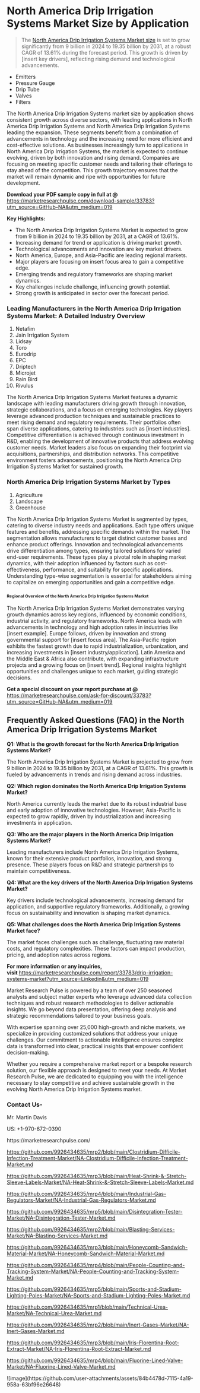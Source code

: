 <h1>North America Drip Irrigation Systems Market&nbsp;Size by Application</h1><blockquote><p>The <a href="https://marketresearchpulse.com/download-sample/33783?utm_source=GitHub-NA&amp;utm_medium=019">North America Drip Irrigation Systems Market size</a> is set to grow significantly from 9 billion in 2024 to 19.35 billion by 2031, at a robust CAGR of 13.61% during the forecast period. This growth is driven by [insert key drivers], reflecting rising demand and technological advancements.</p></blockquote><ul><li>Emitters <li> Pressure Gauge <li> Drip Tube <li> Valves <li> Filters</li></ul><p>The North America Drip Irrigation Systems market size by application shows consistent growth across diverse sectors, with leading applications in North America Drip Irrigation Systems and North America Drip Irrigation Systems leading the expansion. These segments benefit from a combination of advancements in technology and the increasing need for more efficient and cost-effective solutions. As businesses increasingly turn to applications in North America Drip Irrigation Systems, the market is expected to continue evolving, driven by both innovation and rising demand. Companies are focusing on meeting specific customer needs and tailoring their offerings to stay ahead of the competition. This growth trajectory ensures that the market will remain dynamic and ripe with opportunities for future development.</p><p><strong>Download your PDF sample copy in full at @ </strong><a href="https://marketresearchpulse.com/download-sample/33783?utm_source=GitHub-NA&amp;utm_medium=019">https://marketresearchpulse.com/download-sample/33783?utm_source=GitHub-NA&amp;utm_medium=019</a></p><p><strong>Key Highlights: </strong></p><ul><li>The North America Drip Irrigation Systems Market is expected to grow from 9 billion in 2024 to 19.35 billion by 2031, at a CAGR of 13.61%.</li><li>Increasing demand for trend or application is driving market growth.</li><li>Technological advancements and innovation are key market drivers.</li><li>North America, Europe, and Asia-Pacific are leading regional markets.</li><li>Major players are focusing on insert focus area to gain a competitive edge.</li><li>Emerging trends and regulatory frameworks are shaping market dynamics.</li><li>Key challenges include challenge, influencing growth potential.</li><li>Strong growth is anticipated in sector over the forecast period.</li></ul><h3>Leading Manufacturers in the North America Drip Irrigation Systems Market: A Detailed Industry Overview</h3><ol><li>Netafim</li><li>Jain Irrigation System</li><li>Lidsay</li><li>Toro</li><li>Eurodrip</li><li>EPC</li><li>Driptech</li><li>Microjet</li><li>Rain Bird</li><li>Rivulus</li></ol><div class="flex max-w-full flex-col flex-grow"><div class="min-h-8 text-message flex w-full flex-col items-end gap-2 whitespace-normal break-words [.text-message+&amp;]:mt-5" dir="auto" data-message-author-role="assistant" data-message-id="fd8432e4-4910-450d-b182-61b7bfb0a01f" data-message-model-slug="gpt-4o"><div class="flex w-full flex-col gap-1 empty:hidden first:pt-[3px]"><div class="markdown prose w-full break-words dark:prose-invert light"><p>The North America Drip Irrigation Systems Market features a dynamic landscape with leading manufacturers driving growth through innovation, strategic collaborations, and a focus on emerging technologies. Key players leverage advanced production techniques and sustainable practices to meet rising demand and regulatory requirements. Their portfolios often span diverse applications, catering to industries such as [insert industries]. Competitive differentiation is achieved through continuous investment in R&amp;D, enabling the development of innovative products that address evolving customer needs. Market leaders also focus on expanding their footprint via acquisitions, partnerships, and distribution networks. This competitive environment fosters advancements, positioning the North America Drip Irrigation Systems Market for sustained growth.</p></div></div></div></div><h3>North America Drip Irrigation Systems Market by Types</h3><ol><li>Agriculture <li> Landscape <li> Greenhouse</li></ol><div class="flex max-w-full flex-col flex-grow"><div class="min-h-8 text-message flex w-full flex-col items-end gap-2 whitespace-normal break-words [.text-message+&amp;]:mt-5" dir="auto" data-message-author-role="assistant" data-message-id="084470be-0bb7-4664-bddf-5156b4f41249" data-message-model-slug="gpt-4o-mini"><div class="flex w-full flex-col gap-1 empty:hidden first:pt-[3px]"><div class="markdown prose w-full break-words dark:prose-invert light"><p>The North America Drip Irrigation Systems Market is segmented by types, catering to diverse industry needs and applications. Each type offers unique features and benefits, addressing specific demands within the market. The segmentation allows manufacturers to target distinct customer bases and enhance product offerings. Innovation and technological advancements drive differentiation among types, ensuring tailored solutions for varied end-user requirements. These types play a pivotal role in shaping market dynamics, with their adoption influenced by factors such as cost-effectiveness, performance, and suitability for specific applications. Understanding type-wise segmentation is essential for stakeholders aiming to capitalize on emerging opportunities and gain a competitive edge.</p></div></div></div></div><h3><span style="font-size: 11px;">Regional Overview of the North America Drip Irrigation Systems Market</span></h3><div class="flex max-w-full flex-col flex-grow"><div class="min-h-8 text-message flex w-full flex-col items-end gap-2 whitespace-normal break-words [.text-message+&amp;]:mt-5" dir="auto" data-message-author-role="assistant" data-message-id="e9038762-ce64-4e30-91c9-9bd413514231" data-message-model-slug="gpt-4o-mini"><div class="flex w-full flex-col gap-1 empty:hidden first:pt-[3px]"><div class="markdown prose w-full break-words dark:prose-invert light"><p>The North America Drip Irrigation Systems Market demonstrates varying growth dynamics across key regions, influenced by economic conditions, industrial activity, and regulatory frameworks. North America leads with advancements in technology and high adoption rates in industries like [insert example]. Europe follows, driven by innovation and strong governmental support for [insert focus area]. The Asia-Pacific region exhibits the fastest growth due to rapid industrialization, urbanization, and increasing investments in [insert industry/application]. Latin America and the Middle East &amp; Africa also contribute, with expanding infrastructure projects and a growing focus on [insert trend]. Regional insights highlight opportunities and challenges unique to each market, guiding strategic decisions.</p></div></div></div></div><p><strong>Get a special discount on your report purchase at @ </strong><a href="https://marketresearchpulse.com/ask-for-discount/33783?utm_source=GitHub-NA&amp;utm_medium=019">https://marketresearchpulse.com/ask-for-discount/33783?utm_source=GitHub-NA&amp;utm_medium=019</a></p><h2>Frequently Asked Questions (FAQ) in the North America Drip Irrigation Systems Market</h2><p><strong>Q1: What is the growth forecast for the North America Drip Irrigation Systems Market?</strong></p><p>The North America Drip Irrigation Systems Market is projected to grow from 9 billion in 2024 to 19.35 billion by 2031, at a CAGR of 13.61%. This growth is fueled by advancements in trends and rising demand across industries.</p><p><strong>Q2: Which region dominates the North America Drip Irrigation Systems Market?</strong></p><p>North America currently leads the market due to its robust industrial base and early adoption of innovative technologies. However, Asia-Pacific is expected to grow rapidly, driven by industrialization and increasing investments in application.</p><p><strong>Q3: Who are the major players in the North America Drip Irrigation Systems Market?</strong></p><p>Leading manufacturers include North America Drip Irrigation Systems, known for their extensive product portfolios, innovation, and strong presence. These players focus on R&amp;D and strategic partnerships to maintain competitiveness.</p><p><strong>Q4: What are the key drivers of the North America Drip Irrigation Systems Market?</strong></p><p>Key drivers include technological advancements, increasing demand for application, and supportive regulatory frameworks. Additionally, a growing focus on sustainability and innovation is shaping market dynamics.</p><p><strong>Q5: What challenges does the North America Drip Irrigation Systems Market face?</strong></p><p>The market faces challenges such as challenge, fluctuating raw material costs, and regulatory complexities. These factors can impact production, pricing, and adoption rates across regions.</p><p><strong>For more information or any inquiries, visit&nbsp;</strong><a href="https://marketresearchpulse.com/report/33783/drip-irrigation-systems-market?utm_source=Linkedin&utm_medium=019">https://marketresearchpulse.com/report/33783/drip-irrigation-systems-market?utm_source=Linkedin&utm_medium=019</a></p><p>Market Research Pulse is powered by a team of over 250 seasoned analysts and subject matter experts who leverage advanced data collection techniques and robust research methodologies to deliver actionable insights. We go beyond data presentation, offering deep analysis and strategic recommendations tailored to your business goals.</p><p>With expertise spanning over 25,000 high-growth and niche markets, we specialize in providing customized solutions that address your unique challenges. Our commitment to actionable intelligence ensures complex data is transformed into clear, practical insights that empower confident decision-making.</p><p>Whether you require a comprehensive market report or a bespoke research solution, our flexible approach is designed to meet your needs. At Market Research Pulse, we are dedicated to equipping you with the intelligence necessary to stay competitive and achieve sustainable growth in the evolving North America Drip Irrigation Systems market.</p><h3><strong>Contact Us-</strong></h3><p>Mr. Martin Davis</p><p>US: +1-970-672-0390</p><p>https://marketresearchpulse.com/</p><p><a href="https://github.com/9926434635/mrp2/blob/main/Clostridium-Difficile-Infection-Treatment-Market/NA-Clostridium-Difficile-Infection-Treatment-Market.md">https://github.com/9926434635/mrp2/blob/main/Clostridium-Difficile-Infection-Treatment-Market/NA-Clostridium-Difficile-Infection-Treatment-Market.md</a></p><p><a href="https://github.com/9926434635/mrp3/blob/main/Heat-Shrink-&-Stretch-Sleeve-Labels-Market/NA-Heat-Shrink-&-Stretch-Sleeve-Labels-Market.md">https://github.com/9926434635/mrp3/blob/main/Heat-Shrink-&-Stretch-Sleeve-Labels-Market/NA-Heat-Shrink-&-Stretch-Sleeve-Labels-Market.md</a></p><p><a href="https://github.com/9926434635/mrp4/blob/main/Industrial-Gas-Regulators-Market/NA-Industrial-Gas-Regulators-Market.md">https://github.com/9926434635/mrp4/blob/main/Industrial-Gas-Regulators-Market/NA-Industrial-Gas-Regulators-Market.md</a></p><p><a href="https://github.com/9926434635/mrp5/blob/main/Disintegration-Tester-Market/NA-Disintegration-Tester-Market.md">https://github.com/9926434635/mrp5/blob/main/Disintegration-Tester-Market/NA-Disintegration-Tester-Market.md</a></p><p><a href="https://github.com/9926434635/mrp2/blob/main/Blasting-Services-Market/NA-Blasting-Services-Market.md">https://github.com/9926434635/mrp2/blob/main/Blasting-Services-Market/NA-Blasting-Services-Market.md</a></p><p><a href="https://github.com/9926434635/mrp3/blob/main/Honeycomb-Sandwich-Material-Market/NA-Honeycomb-Sandwich-Material-Market.md">https://github.com/9926434635/mrp3/blob/main/Honeycomb-Sandwich-Material-Market/NA-Honeycomb-Sandwich-Material-Market.md</a></p><p><a href="https://github.com/9926434635/mrp4/blob/main/People-Counting-and-Tracking-System-Market/NA-People-Counting-and-Tracking-System-Market.md">https://github.com/9926434635/mrp4/blob/main/People-Counting-and-Tracking-System-Market/NA-People-Counting-and-Tracking-System-Market.md</a></p><p><a href="https://github.com/9926434635/mrp5/blob/main/Sports-and-Stadium-Lighting-Poles-Market/NA-Sports-and-Stadium-Lighting-Poles-Market.md">https://github.com/9926434635/mrp5/blob/main/Sports-and-Stadium-Lighting-Poles-Market/NA-Sports-and-Stadium-Lighting-Poles-Market.md</a></p><p><a href="https://github.com/9926434635/mrp1/blob/main/Technical-Urea-Market/NA-Technical-Urea-Market.md">https://github.com/9926434635/mrp1/blob/main/Technical-Urea-Market/NA-Technical-Urea-Market.md</a></p><p><a href="https://github.com/9926434635/mrp2/blob/main/Inert-Gases-Market/NA-Inert-Gases-Market.md">https://github.com/9926434635/mrp2/blob/main/Inert-Gases-Market/NA-Inert-Gases-Market.md</a></p><p><a href="https://github.com/9926434635/mrp3/blob/main/Iris-Florentina-Root-Extract-Market/NA-Iris-Florentina-Root-Extract-Market.md">https://github.com/9926434635/mrp3/blob/main/Iris-Florentina-Root-Extract-Market/NA-Iris-Florentina-Root-Extract-Market.md</a></p><p><a href="https://github.com/9926434635/mrp4/blob/main/Fluorine-Lined-Valve-Market/NA-Fluorine-Lined-Valve-Market.md">https://github.com/9926434635/mrp4/blob/main/Fluorine-Lined-Valve-Market/NA-Fluorine-Lined-Valve-Market.md</a></p>
![image](https://github.com/user-attachments/assets/84b4478d-7115-4a19-958a-63bf96e26648)
